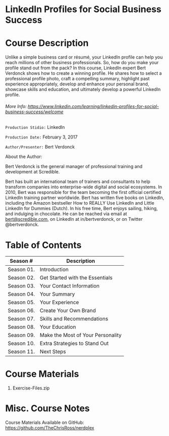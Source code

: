# LinkedIn Profiles for Social Business Success

# Course Description

Unlike a simple business card or résumé, your LinkedIn profile can help you reach millions of other business professionals. So, how do you make your profile stand out from the pack? In this course, LinkedIn expert Bert Verdonck shows how to create a winning profile. He shares how to select a professional profile photo, craft a compelling summary, highlight past experience appropriately, develop and enhance your personal brand, showcase skills and education, and ultimately develop a powerful LinkedIn profile.

###### More Info:  https://www.linkedin.com/learning/linkedin-profiles-for-social-business-success/welcome

`Production Stidio:` LinkedIn

`Production Date:`  February 3, 2017

`Author/Presenter:` Bert Verdonck

About the Author:

Bert Verdonck is the general manager of professional training and development at Scredible.

Bert has built an international team of trainers and consultants to help transform companies into enterprise-wide digital and social ecosystems. In 2010, Bert was responsible for the team becoming the first official certified LinkedIn training partner worldwide. Bert has written five books on LinkedIn, including the Amazon bestseller How to REALLY Use LinkedIn and Little LinkedIn for Dummies (Dutch). In his free time, Bert enjoys sailing, hiking, and indulging in chocolate. He can be reached via email at bert@scredible.com, on LinkedIn at in/bertverdonck, or on Twitter @bertverdonck.

# Table of Contents

| Season # | Description |
| -------- | ----------- |
| Season 01. | Introduction                     | 
| Season 02. | Get Started with the Essentials  | 
| Season 03. | Your Contact Information         | 
| Season 04. | Your Summary                     | 
| Season 05. | Your Experience                  | 
| Season 06. | Create Your Own Brand            | 
| Season 07. | Skills and Recommendations       | 
| Season 08. | Your Education                   | 
| Season 09. | Make the Most of Your Personality| 
| Season 10. | Extra Strategies to Stand Out    | 
| Season 11. | Next Steps                       | 


# Course Materials

1. Exercise-Files.zip                          

# Misc. Course Notes

Course Materials Available on GitHub: https://github.com/TheChrisRoss/nerdplex